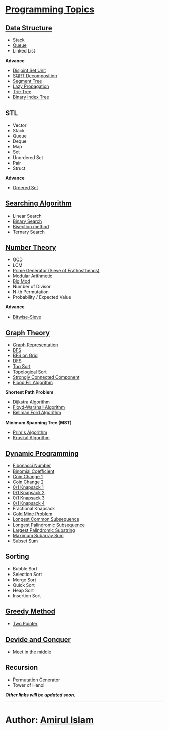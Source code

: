 [Programming Topics](https://github.com/shiningflash/Competitive-Programming-Resources/blob/master/README.md)
==================

[Data Structure](https://github.com/shiningflash/advance-data-structure)
--------------
* [Stack](https://github.com/shiningflash/advance-data-structure/blob/master/stack.cpp)
* [Queue](https://github.com/shiningflash/advance-data-structure/blob/master/Stack.cpp)
* Linked List

**Advance**
* [Disjoint Set Unit](https://github.com/shiningflash/advance-data-structure/blob/master/DisjointSetUnit.cpp)
* [SQRT Decomposition](https://github.com/shiningflash/advance-data-structure/blob/master/sqrt_decomposition.cpp)
* [Segment Tree](https://github.com/shiningflash/advance-data-structure/blob/master/segment_tree.cpp)
* [Lazy Propagation](https://github.com/shiningflash/advance-data-structure/blob/master/lazy_propagation.cpp)
* [Trie Tree](https://github.com/shiningflash/advance-data-structure/blob/master/radix_tree.cpp)
* [Binary Index Tree](https://github.com/shiningflash/advance-data-structure/blob/master/binary_indexed_tree.cpp)


STL
---
* Vector
* Stack
* Queue
* Deque
* Map
* Set
* Unordered Set
* Pair
* Struct

**Advance**
* [Ordered Set](https://github.com/shiningflash/advance-data-structure/blob/master/ordered_set.cpp)


[Searching Algorithm](https://github.com/shiningflash/Algorithm_Basic)
-------------------
* Linear Search
* [Binary Search](https://github.com/shiningflash/Algorithm_Basic/blob/master/binary_search.cpp)
* [Bisection method](https://github.com/shiningflash/Algorithm_Basic/blob/master/sqrt_using_bisection.cpp)
* Ternary Search


[Number Theory](https://github.com/shiningflash/Algorithm_Basic)
-------------
* GCD
* LCM
* [Prime Generator (Sieve of Erathosthenos)](https://github.com/shiningflash/Algorithm_Basic/blob/master/sieve_of_Eratosthenes.cpp)
* [Modular Arithmetic](https://github.com/shiningflash/Algorithm_Basic/blob/master/Modular_Arithmetic.cpp)
* [Big Mod](https://github.com/shiningflash/Algorithm_Basic/blob/master/Big_Mod.cpp)
* Number of Divisor
* N-th Permutation
* Probability / Expected Value

**Advance**
* [Bitwise-Sieve](https://github.com/shiningflash/Algorithm_Basic/blob/master/bitwise_sieve.cpp)


[Graph Theory](https://github.com/shiningflash/Graph-Algorithm)
------------
* [Graph Representation](https://github.com/shiningflash/Graph-Algorithm/blob/master/Graph_Representation3.cpp)
* [BFS](https://github.com/shiningflash/Graph-Algorithm/blob/master/BFS.cpp)
* [BFS on Grid](https://github.com/shiningflash/Graph-Algorithm/blob/master/BFS_on_grid.cpp)
* [DFS](https://github.com/shiningflash/Graph-Algorithm/blob/master/DFS.cpp)
* [Top Sort](https://github.com/shiningflash/Graph-Algorithm/blob/master/TopSort.cpp)
* [Topological Sort](https://github.com/shiningflash/Graph-Algorithm/blob/master/TopologicalSort.cpp)
* [Strongly Connected Component](https://github.com/shiningflash/Graph-Algorithm/blob/master/Strongly_Connected_Component.cpp)
* [Flood Fill Algorithm](https://github.com/shiningflash/Graph-Algorithm/blob/master/Flood_Fill_Algorithm.cpp)

**Shortest Path Problem**
* [Dijkstra Algorithm](https://github.com/shiningflash/Graph-Algorithm/blob/master/dijkstra.cpp)
* [Floyd-Warshall Algorithm](https://github.com/shiningflash/Graph-Algorithm/blob/master/floyd_warshall.cpp)
* [Bellman Ford Algorithm](https://github.com/shiningflash/Graph-Algorithm/blob/master/bellman_ford.cpp)

**Minimum Spanning Tree (MST)**
* [Prim's Algorithm](https://github.com/shiningflash/Graph-Algorithm/blob/master/Prims_MST.cpp)
* [Kruskal Algorithm](https://github.com/shiningflash/Graph-Algorithm/blob/master/Kruskal_MST.cpp)


[Dynamic Programming](https://github.com/shiningflash/DP-solution)
-------------------
* [Fibonacci Number](https://github.com/shiningflash/DP-solution/blob/master/fibonacci.cpp)
* [Binomial Coefficient](https://github.com/shiningflash/DP-solution/blob/master/bionomialCOEFFICIENT.cpp)
* [Coin Change 1](https://github.com/shiningflash/DP-solution/blob/master/coinCHANGE.cpp)
* [Coin Change 2](https://github.com/shiningflash/DP-solution/blob/master/coinCHANGE1.cpp)
* [0/1 Knapsack 1](https://github.com/shiningflash/DP-solution/blob/master/knapsack.cpp)
* [0/1 Knapsack 2](https://github.com/shiningflash/DP-solution/blob/master/knapsack01.cpp)
* [0/1 Knapsack 3](https://github.com/shiningflash/DP-solution/blob/master/knapsack02.cpp)
* [0/1 Knapsack 4](https://github.com/shiningflash/DP-solution/blob/master/knapsack03.cpp)
* Fractional Knapsack
* [Gold Mine Problem](https://github.com/shiningflash/DP-solution/blob/master/GoldMineProblem.cpp)
* [Longest Common Subsequence](https://github.com/shiningflash/DP-solution/blob/master/LCS_.cpp)
* [Longest Palindromic Subsequence](https://github.com/shiningflash/DP-solution/blob/master/longestPalindromeSubsequence.cpp)
* [Largest Palindromic Substring](https://github.com/shiningflash/DP-solution/blob/master/longestPalindromicSubStr.cpp)
* [Maximum Subarray Sum](https://github.com/shiningflash/DP-solution/blob/master/maxSubArrSum.cpp)
* [Subset Sum](https://github.com/shiningflash/DP-solution/blob/master/subset_Sum.cpp)


Sorting
-------
* Bubble Sort
* Selection Sort
* Merge Sort
* Quick Sort
* Heap Sort
* Insertion Sort


[Greedy Method](https://github.com/shiningflash/Algorithm_Basic)
-------------
* [Two Pointer](https://github.com/shiningflash/Algorithm_Basic/blob/master/Two_Pointer.cpp)

[Devide and Conquer](https://github.com/shiningflash/Algorithm_Basic)
------------------
* [Meet in the middle](https://github.com/shiningflash/Algorithm_Basic/blob/master/Meet_in_the_Middle.cpp)

Recursion
---------
* Permutation Generator
* Tower of Hanoi


***Other links will be updated soon.***

---------------------------------------

# Author: [Amirul Islam](https://www.linkedin.com/in/amirulislamalmamun)
